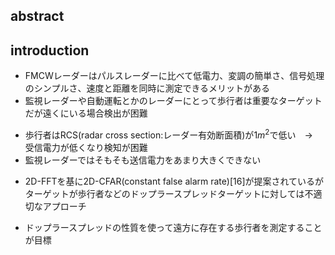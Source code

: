 ## abstract 

## introduction
* FMCWレーダーはパルスレーダーに比べて低電力、変調の簡単さ、信号処理のシンプルさ、速度と距離を同時に測定できるメリットがある
* 監視レーダーや自動運転とかのレーダーにとって歩行者は重要なターゲットだが遠くにいる場合検出が困難
- 歩行者はRCS(radar cross section:レーダー有効断面積)が$1m^2$で低い　→　受信電力が低くなり検知が困難
- 監視レーダーではそもそも送信電力をあまり大きくできない

* 2D-FFTを基に2D-CFAR(constant false alarm rate)[16]が提案されているがターゲットが歩行者などのドップラースプレッドターゲットに対しては不適切なアプローチ

* ドップラースプレッドの性質を使って遠方に存在する歩行者を測定することが目標